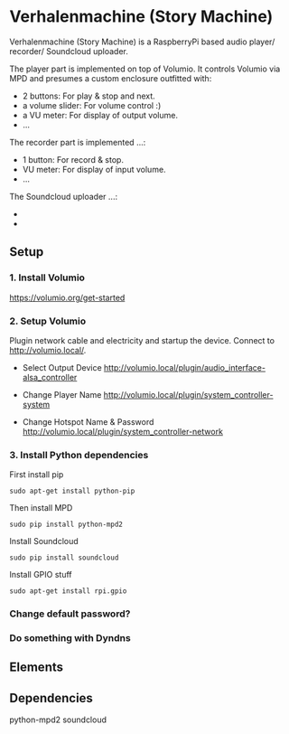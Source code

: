# Verhalenmachine (Story Machine)

Verhalenmachine (Story Machine) is a RaspberryPi based audio player/ recorder/ Soundcloud uploader.

The player part is implemented on top of Volumio. It controls Volumio via MPD and presumes a custom enclosure outfitted with:

* 2 buttons: For play & stop and next.
* a volume slider: For volume control :)
* a VU meter: For display of output volume.
* ...

The recorder part is implemented ...:

* 1 button: For record & stop.
* VU meter: For display of input volume.
* ...

The Soundcloud uploader ...:

*
*


## Setup

### 1. Install Volumio

<https://volumio.org/get-started>

### 2. Setup Volumio

Plugin network cable and electricity and startup the device.
Connect to <http://volumio.local/>.

* Select Output Device
<http://volumio.local/plugin/audio_interface-alsa_controller>

* Change Player Name
<http://volumio.local/plugin/system_controller-system>

* Change Hotspot Name & Password
<http://volumio.local/plugin/system_controller-network>

### 3. Install Python dependencies

First install pip

```
sudo apt-get install python-pip
```

Then install MPD

```
sudo pip install python-mpd2
```

Install Soundcloud

```
sudo pip install soundcloud
```

Install GPIO stuff

```
sudo apt-get install rpi.gpio
```

### Change default password?

### Do something with Dyndns

## Elements
## Dependencies

python-mpd2
soundcloud
